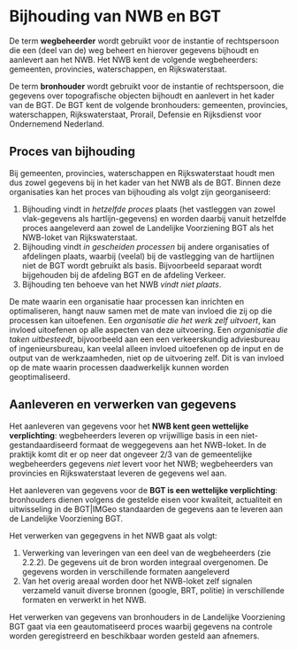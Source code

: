# Bijhouding van NWB en BGT

De term **wegbeheerder** wordt gebruikt voor de instantie of rechtspersoon die een (deel van de) weg beheert en hierover gegevens bijhoudt en aanlevert aan het NWB. Het NWB kent de volgende wegbeheerders: gemeenten, provincies, waterschappen, en Rijkswaterstaat.

De term **bronhouder** wordt gebruikt voor de instantie of rechtspersoon, die gegevens over topografische objecten bijhoudt en aanlevert in het kader van de BGT. De BGT kent de volgende bronhouders: gemeenten, provincies, waterschappen, Rijkswaterstaat, Prorail, Defensie en Rijksdienst voor Ondernemend Nederland.

## Proces van bijhouding
Bij gemeenten, provincies, waterschappen en Rijkswaterstaat houdt men dus zowel gegevens bij in het kader van het NWB als de BGT. Binnen deze organisaties kan het proces van bijhouding als volgt zijn georganiseerd:
1. Bijhouding vindt in _hetzelfde proces_ plaats (het vastleggen van zowel vlak-gegevens als hartlijn-gegevens) en worden daarbij vanuit hetzelfde proces aangeleverd aan zowel de Landelijke Voorziening BGT als het NWB-loket van Rijkswaterstaat.  
2. Bijhouding vindt _in gescheiden processen_ bij andere organisaties of afdelingen plaats, waarbij (veelal) bij de vastlegging van de hartlijnen niet de BGT wordt gebruikt als basis. Bijvoorbeeld separaat wordt bijgehouden bij de afdeling BGT en de afdeling Verkeer.
3. Bijhouding ten behoeve van het NWB _vindt niet plaats_.

De mate waarin een organisatie haar processen kan inrichten en optimaliseren, hangt nauw samen met de mate van invloed die zij op die processen kan uitoefenen. Een _organisatie die het werk zelf uitvoert_, kan invloed uitoefenen op alle aspecten van deze uitvoering. Een _organisatie die taken uitbesteedt_, bijvoorbeeld aan een een verkeerskundig adviesbureau of ingenieursbureau, kan veelal alleen invloed uitoefenen op de input en de output van de werkzaamheden, niet op de uitvoering zelf. Dit is van invloed op de mate waarin processen daadwerkelijk kunnen worden geoptimaliseerd.

## Aanleveren en verwerken van gegevens
Het aanleveren van gegevens voor het **NWB kent geen wettelijke verplichting**: wegbeheerders leveren op vrijwillige basis in een niet-gestandaardiseerd formaat de weggegevens aan het NWB-loket. In de praktijk komt dit er op neer dat ongeveer 2/3 van de gemeentelijke wegbeheerders gegevens _niet_ levert voor het NWB; wegbeheerders van provincies en Rijkswaterstaat leveren de gegevens wel aan.

Het aanleveren van gegevens voor de **BGT is een wettelijke verplichting**: bronhouders dienen volgens de gestelde eisen voor kwaliteit,  actualiteit en uitwisseling in de BGT|IMGeo standaarden de gegevens aan te leveren aan de Landelijke Voorziening BGT. 

Het verwerken van gegegvens in het NWB gaat als volgt: 
1.	Verwerking van leveringen van een deel van de wegbeheerders (zie 2.2.2). De gegevens uit de bron worden integraal overgenomen. De gegevens worden in verschillende formaten aangeleverd 
2.	Van het overig areaal worden door het NWB-loket zelf signalen verzameld vanuit diverse bronnen (google, BRT, politie) in verschillende formaten en verwerkt in het NWB.

Het verwerken van gegevens van bronhouders in de Landelijke Voorziening BGT gaat via een geautomatiseerd proces waarbij gegevens na controle worden geregistreerd en beschikbaar worden gesteld aan afnemers.
